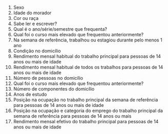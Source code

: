 1. Sexo
2. Idade do morador
3. Cor ou raça
4. Sabe ler e escrever?
5. Qual é o ano/série/semestre que frequenta?
6. Qual foi o curso mais elevado que frequentou anteriormente?
7. Na semana de referência, trabalhou ou estagiou durante pelo menos 1 ano
8. Condição no domicílio
9. Rendimento mensal habitual do trabalho principal para pessoas de 14 anos ou mais de idade
10. Rendimento mensal habitual de todos os trabalhos para pessoas de 14 anos ou mais de idade
11. Número de pessoas no domicílio
12. Qual foi o curso mais elevado que frequentou anteriormente?
13. Número de componentes do domicílio 
14. Anos de estudo
15. Posição na ocupação no trabalho principal da semana de referência para pessoas de 14 anos ou mais de idade
16. Posição na ocupação e categoria do emprego do trabalho principal da semana de referência para pessoas de 14 anos ou mais
17. Rendimento mensal efetivo do trabalho principal para pessoas de 14 anos ou mais de idade
